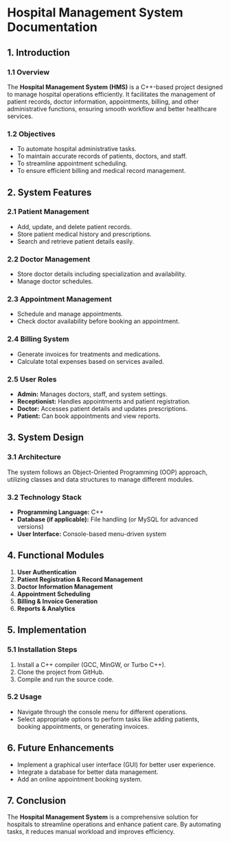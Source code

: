 # Hospital Management System Documentation

## 1. Introduction
### 1.1 Overview
The **Hospital Management System (HMS)** is a C++-based project designed to manage hospital operations efficiently. It facilitates the management of patient records, doctor information, appointments, billing, and other administrative functions, ensuring smooth workflow and better healthcare services.

### 1.2 Objectives
- To automate hospital administrative tasks.
- To maintain accurate records of patients, doctors, and staff.
- To streamline appointment scheduling.
- To ensure efficient billing and medical record management.

## 2. System Features
### 2.1 Patient Management
- Add, update, and delete patient records.
- Store patient medical history and prescriptions.
- Search and retrieve patient details easily.

### 2.2 Doctor Management
- Store doctor details including specialization and availability.
- Manage doctor schedules.

### 2.3 Appointment Management
- Schedule and manage appointments.
- Check doctor availability before booking an appointment.

### 2.4 Billing System
- Generate invoices for treatments and medications.
- Calculate total expenses based on services availed.

### 2.5 User Roles
- **Admin:** Manages doctors, staff, and system settings.
- **Receptionist:** Handles appointments and patient registration.
- **Doctor:** Accesses patient details and updates prescriptions.
- **Patient:** Can book appointments and view reports.

## 3. System Design
### 3.1 Architecture
The system follows an Object-Oriented Programming (OOP) approach, utilizing classes and data structures to manage different modules.

### 3.2 Technology Stack
- **Programming Language:** C++
- **Database (if applicable):** File handling (or MySQL for advanced versions)
- **User Interface:** Console-based menu-driven system

## 4. Functional Modules
1. **User Authentication**
2. **Patient Registration & Record Management**
3. **Doctor Information Management**
4. **Appointment Scheduling**
5. **Billing & Invoice Generation**
6. **Reports & Analytics**

## 5. Implementation
### 5.1 Installation Steps
1. Install a C++ compiler (GCC, MinGW, or Turbo C++).
2. Clone the project from GitHub.
3. Compile and run the source code.

### 5.2 Usage
- Navigate through the console menu for different operations.
- Select appropriate options to perform tasks like adding patients, booking appointments, or generating invoices.

## 6. Future Enhancements
- Implement a graphical user interface (GUI) for better user experience.
- Integrate a database for better data management.
- Add an online appointment booking system.

## 7. Conclusion
The **Hospital Management System** is a comprehensive solution for hospitals to streamline operations and enhance patient care. By automating tasks, it reduces manual workload and improves efficiency.

